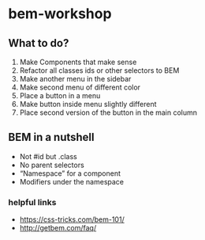 # bem-workshop

## What to do?
1. Make Components that make sense
1. Refactor all classes ids or other selectors to BEM
1. Make another menu in the sidebar
1. Make second menu of different color
1. Place a button in a menu
1. Make button inside menu slightly different
1. Place second version of the button in the main column

## BEM in a nutshell
- Not #id but .class
- No parent selectors
- “Namespace” for a component
- Modifiers under the namespace

### helpful links
- https://css-tricks.com/bem-101/
- http://getbem.com/faq/
